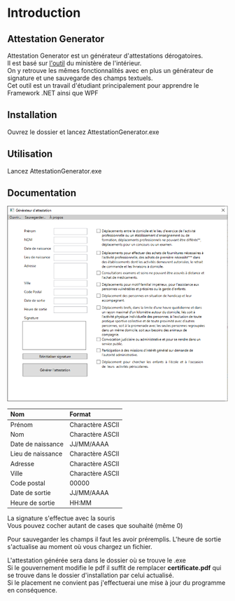 # Introduction

## Attestation Generator

Attestation Generator est un générateur d'attestations dérogatoires.<br />
Il est basé sur [l'outil](https://media.interieur.gouv.fr/deplacement-covid-19/) du ministère de l'intérieur.<br />
On y retrouve les mêmes fonctionnalités avec en plus un générateur de signature et une sauvegarde des champs textuels.<br />
Cet outil est un travail d'étudiant principalement pour apprendre le Framework .NET ainsi que WPF

## Installation

Ouvrez le dossier et lancez AttestationGenerator.exe

## Utilisation
Lancez AttestationGenerator.exe

## Documentation

![](.gitbook/assets/attestationGenerator_main.PNG)

|Nom |Format | 
|:--- |:---- |
|Prénom| Charactère ASCII |
|Nom| Charactère ASCII |
|Date de naissance| JJ/MM/AAAA |
|Lieu de naissance| Charactère ASCII |
|Adresse| Charactère ASCII |
|Ville| Charactère ASCII |
|Code postal| 00000 |
|Date de sortie| JJ/MM/AAAA |
|Heure de sortie| HH:MM |

La signature s'effectue avec la souris <br/>
Vous pouvez cocher autant de cases que souhaité (même 0) <br />

Pour sauvegarder les champs il faut les avoir préremplis. L'heure de sortie s'actualise au moment où vous chargez un fichier.<br />

L'attestation générée sera dans le dossier où se trouve le .exe<br />
Si le gouvernement modifie le pdf il suffit de remplacer **certificate.pdf** qui se trouve dans le dossier d'installation par celui actualisé.<br />
Si le placement ne convient pas j'effectuerai une mise à jour du programme en conséquence.
